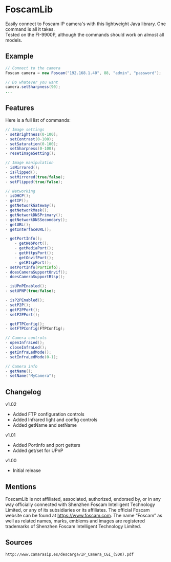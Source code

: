 # FoscamLib
Easily connect to Foscam IP camera's with this lightweight Java library. One command is all it takes.  
Tested on the FI-9900P, although the commands should work on almost all models.

## Example
```java
// Connect to the camera
Foscam camera = new Foscam("192.168.1.40", 88, "admin", "password");

// Do whatever you want
camera.setSharpness(90);
...
```

## Features
Here is a full list of commands:

```java
// Image settings
- setBrightness(0-100);
- setContrast(0-100);
- setSaturation(0-100);
- setSharpness(0-100);
- resetImageSetting();

// Image manipulation
- isMirrored();
- isFlipped();
- setMirrored(true/false);
- setFlipped(true/false);

// Networking
- isDHCP();
- getIP();
- getNetworkGateway();
- getNetworkMask();
- getNetworkDNSPrimary();
- getNetworkDNSSecondary();
- getURL();
- getInterfaceURL();

- getPortInfo();
    - getWebPort();
    - getMediaPort();
    - getHttpsPort();
    - getOnvifPort();
    - getRtspPort();
- setPortInfo(PortInfo);
- doesCameraSupportOnvif();
- doesCameraSupportRtsp();

- isUPnPEnabled();
- setUPNP(true/false);

- isP2PEnabled();
- setP2P();
- getP2PPort();
- setP2PPort();

- getFTPConfig();
- setFTPConfig(FTPConfig);

// Camera controls
- openInfraLed();
- closeInfraLed();
- getInfraLedMode();
- setInfraLedMode(0-1);

// Camera info
- getName();
- setName("MyCamera");
```

## Changelog
v1.02
- Added FTP configuration controls
- Added Infrared light and config controls
- Added getName and setName

v1.01
- Added PortInfo and port getters
- Added get/set for UPnP

v1.00
- Initial release

## Mentions
FoscamLib is not affiliated, associated, authorized, endorsed by, or in any way officially connected with Shenzhen Foscam Intelligent Technology Limited, or any of its subsidiaries or its affiliates. The official Foscam website can be found at https://www.foscam.com. The name “Foscam” as well as related names, marks, emblems and images are registered trademarks of Shenzhen Foscam Intelligent Technology Limited.

## Sources
`http://www.camarasip.es/descarga/IP_Camera_CGI_(SDK).pdf`